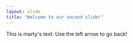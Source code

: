 ```yaml
---
layout: slide
title: "Welcome to our second slide!"
---
```

This is marty's text.
Use the left arrow to go back!
